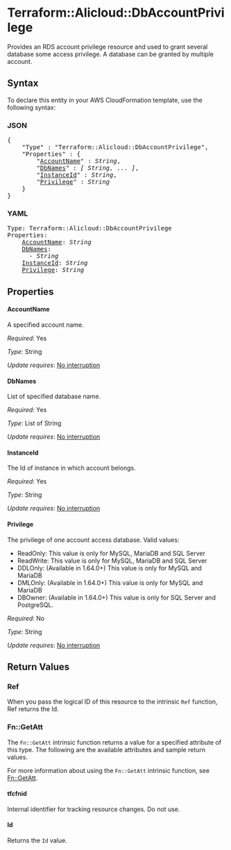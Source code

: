# Terraform::Alicloud::DbAccountPrivilege

Provides an RDS account privilege resource and used to grant several database some access privilege. A database can be granted by multiple account.

## Syntax

To declare this entity in your AWS CloudFormation template, use the following syntax:

### JSON

<pre>
{
    "Type" : "Terraform::Alicloud::DbAccountPrivilege",
    "Properties" : {
        "<a href="#accountname" title="AccountName">AccountName</a>" : <i>String</i>,
        "<a href="#dbnames" title="DbNames">DbNames</a>" : <i>[ String, ... ]</i>,
        "<a href="#instanceid" title="InstanceId">InstanceId</a>" : <i>String</i>,
        "<a href="#privilege" title="Privilege">Privilege</a>" : <i>String</i>
    }
}
</pre>

### YAML

<pre>
Type: Terraform::Alicloud::DbAccountPrivilege
Properties:
    <a href="#accountname" title="AccountName">AccountName</a>: <i>String</i>
    <a href="#dbnames" title="DbNames">DbNames</a>: <i>
      - String</i>
    <a href="#instanceid" title="InstanceId">InstanceId</a>: <i>String</i>
    <a href="#privilege" title="Privilege">Privilege</a>: <i>String</i>
</pre>

## Properties

#### AccountName

A specified account name.

_Required_: Yes

_Type_: String

_Update requires_: [No interruption](https://docs.aws.amazon.com/AWSCloudFormation/latest/UserGuide/using-cfn-updating-stacks-update-behaviors.html#update-no-interrupt)

#### DbNames

List of specified database name.

_Required_: Yes

_Type_: List of String

_Update requires_: [No interruption](https://docs.aws.amazon.com/AWSCloudFormation/latest/UserGuide/using-cfn-updating-stacks-update-behaviors.html#update-no-interrupt)

#### InstanceId

The Id of instance in which account belongs.

_Required_: Yes

_Type_: String

_Update requires_: [No interruption](https://docs.aws.amazon.com/AWSCloudFormation/latest/UserGuide/using-cfn-updating-stacks-update-behaviors.html#update-no-interrupt)

#### Privilege

The privilege of one account access database. Valid values:
- ReadOnly: This value is only for MySQL, MariaDB and SQL Server
- ReadWrite: This value is only for MySQL, MariaDB and SQL Server
- DDLOnly: (Available in 1.64.0+) This value is only for MySQL and MariaDB
- DMLOnly: (Available in 1.64.0+) This value is only for MySQL and MariaDB
- DBOwner: (Available in 1.64.0+) This value is only for SQL Server and PostgreSQL.

_Required_: No

_Type_: String

_Update requires_: [No interruption](https://docs.aws.amazon.com/AWSCloudFormation/latest/UserGuide/using-cfn-updating-stacks-update-behaviors.html#update-no-interrupt)

## Return Values

### Ref

When you pass the logical ID of this resource to the intrinsic `Ref` function, Ref returns the Id.

### Fn::GetAtt

The `Fn::GetAtt` intrinsic function returns a value for a specified attribute of this type. The following are the available attributes and sample return values.

For more information about using the `Fn::GetAtt` intrinsic function, see [Fn::GetAtt](https://docs.aws.amazon.com/AWSCloudFormation/latest/UserGuide/intrinsic-function-reference-getatt.html).

#### tfcfnid

Internal identifier for tracking resource changes. Do not use.

#### Id

Returns the <code>Id</code> value.

